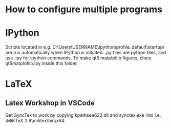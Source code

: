 # How to configure multiple programs

# IPython
Scripts located in e.g. C:\Users\USERNAME\ipython\profile_default\startup\ are run automatically when IPython is initiated. .py files are python files, and use .ipy for ipython commands. To make qt5 matplotlib figures, clone qt5matplotlib.ipy inside this folder.

# LaTeX
## Latex Workshop in VSCode
Get SyncTex to work by copying kpathsea622.dll and synctex.exe into i.e. \MiKTeX 2.9\miktex\bin\x64.